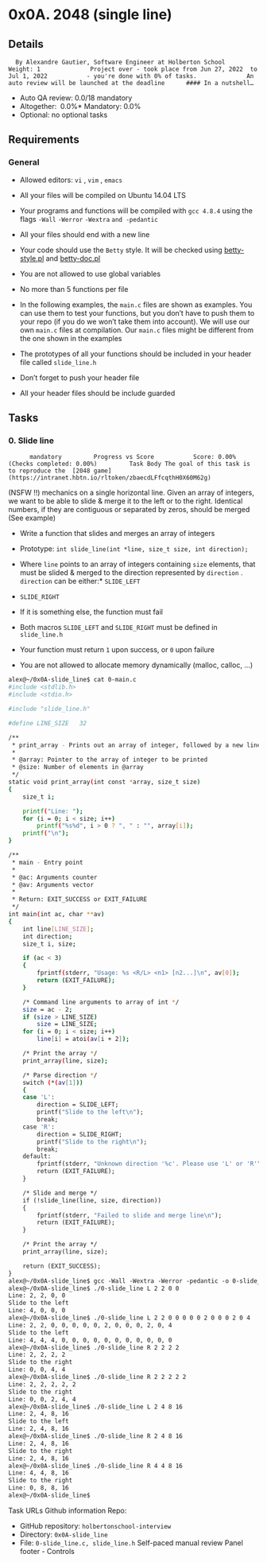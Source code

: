 # 0x0A. 2048 (single line)

## Details

      By Alexandre Gautier, Software Engineer at Holberton School          Weight: 1              Project over - took place from Jun 27, 2022  to Jul 1, 2022           - you're done with 0% of tasks.              An auto review will be launched at the deadline      #### In a nutshell…

- Auto QA review: 0.0/18 mandatory
- Altogether:  0.0%\* Mandatory: 0.0%
- Optional: no optional tasks

## Requirements

### General

- Allowed editors: `vi` , `vim` , `emacs`
- All your files will be compiled on Ubuntu 14.04 LTS
- Your programs and functions will be compiled with `gcc 4.8.4` using the flags `-Wall` `-Werror` `-Wextra` `and -pedantic`
- All your files should end with a new line
- Your code should use the `Betty` style. It will be checked using [betty-style.pl](https://github.com/holbertonschool/Betty/blob/master/betty-style.pl)
  and [betty-doc.pl](https://github.com/holbertonschool/Betty/blob/master/betty-doc.pl)

- You are not allowed to use global variables
- No more than 5 functions per file
- In the following examples, the `main.c` files are shown as examples. You can use them to test your functions, but you don’t have to push them to your repo (if you do we won’t take them into account). We will use our own `main.c` files at compilation. Our `main.c` files might be different from the one shown in the examples
- The prototypes of all your functions should be included in your header file called `slide_line.h`
- Don’t forget to push your header file
- All your header files should be include guarded

## Tasks

### 0. Slide line

          mandatory         Progress vs Score           Score: 0.00% (Checks completed: 0.00%)         Task Body The goal of this task is to reproduce the  [2048 game](https://intranet.hbtn.io/rltoken/zbaecdLFfcqthH0X60M62g)

(NSFW !!) mechanics on a single horizontal line.
Given an array of integers, we want to be able to slide & merge it to the left or to the right. Identical numbers, if they are contiguous or separated by zeros, should be merged (See example)

- Write a function that slides and merges an array of integers
- Prototype: `int slide_line(int *line, size_t size, int direction);`
- Where `line` points to an array of integers containing `size` elements, that must be slided & merged to the direction represented by `direction` . `direction` can be either:\* `SLIDE_LEFT`
- `SLIDE_RIGHT`
- If it is something else, the function must fail
- Both macros `SLIDE_LEFT` and `SLIDE_RIGHT` must be defined in `slide_line.h`

- Your function must return `1` upon success, or `0` upon failure
- You are not allowed to allocate memory dynamically (malloc, calloc, …)

```bash
alex@~/0x0A-slide_line$ cat 0-main.c
#include <stdlib.h>
#include <stdio.h>

#include "slide_line.h"

#define LINE_SIZE   32

/**
 * print_array - Prints out an array of integer, followed by a new line
 *
 * @array: Pointer to the array of integer to be printed
 * @size: Number of elements in @array
 */
static void print_array(int const *array, size_t size)
{
    size_t i;

    printf("Line: ");
    for (i = 0; i < size; i++)
        printf("%s%d", i > 0 ? ", " : "", array[i]);
    printf("\n");
}

/**
 * main - Entry point
 *
 * @ac: Arguments counter
 * @av: Arguments vector
 *
 * Return: EXIT_SUCCESS or EXIT_FAILURE
 */
int main(int ac, char **av)
{
    int line[LINE_SIZE];
    int direction;
    size_t i, size;

    if (ac < 3)
    {
        fprintf(stderr, "Usage: %s <R/L> <n1> [n2...]\n", av[0]);
        return (EXIT_FAILURE);
    }

    /* Command line arguments to array of int */
    size = ac - 2;
    if (size > LINE_SIZE)
        size = LINE_SIZE;
    for (i = 0; i < size; i++)
        line[i] = atoi(av[i + 2]);

    /* Print the array */
    print_array(line, size);

    /* Parse direction */
    switch (*(av[1]))
    {
    case 'L':
        direction = SLIDE_LEFT;
        printf("Slide to the left\n");
        break;
    case 'R':
        direction = SLIDE_RIGHT;
        printf("Slide to the right\n");
        break;
    default:
        fprintf(stderr, "Unknown direction '%c'. Please use 'L' or 'R'", *(av[1]));
        return (EXIT_FAILURE);
    }

    /* Slide and merge */
    if (!slide_line(line, size, direction))
    {
        fprintf(stderr, "Failed to slide and merge line\n");
        return (EXIT_FAILURE);
    }

    /* Print the array */
    print_array(line, size);

    return (EXIT_SUCCESS);
}
alex@~/0x0A-slide_line$ gcc -Wall -Wextra -Werror -pedantic -o 0-slide_line 0-main.c 0-slide_line.c
alex@~/0x0A-slide_line$ ./0-slide_line L 2 2 0 0
Line: 2, 2, 0, 0
Slide to the left
Line: 4, 0, 0, 0
alex@~/0x0A-slide_line$ ./0-slide_line L 2 2 0 0 0 0 0 2 0 0 0 2 0 4
Line: 2, 2, 0, 0, 0, 0, 0, 2, 0, 0, 0, 2, 0, 4
Slide to the left
Line: 4, 4, 4, 0, 0, 0, 0, 0, 0, 0, 0, 0, 0, 0
alex@~/0x0A-slide_line$ ./0-slide_line R 2 2 2 2
Line: 2, 2, 2, 2
Slide to the right
Line: 0, 0, 4, 4
alex@~/0x0A-slide_line$ ./0-slide_line R 2 2 2 2 2
Line: 2, 2, 2, 2, 2
Slide to the right
Line: 0, 0, 2, 4, 4
alex@~/0x0A-slide_line$ ./0-slide_line L 2 4 8 16
Line: 2, 4, 8, 16
Slide to the left
Line: 2, 4, 8, 16
alex@~/0x0A-slide_line$ ./0-slide_line R 2 4 8 16
Line: 2, 4, 8, 16
Slide to the right
Line: 2, 4, 8, 16
alex@~/0x0A-slide_line$ ./0-slide_line R 4 4 8 16
Line: 4, 4, 8, 16
Slide to the right
Line: 0, 8, 8, 16
alex@~/0x0A-slide_line$

```

Task URLs Github information Repo:

- GitHub repository: `holbertonschool-interview`
- Directory: `0x0A-slide_line`
- File: `0-slide_line.c, slide_line.h`
  Self-paced manual review Panel footer - Controls
